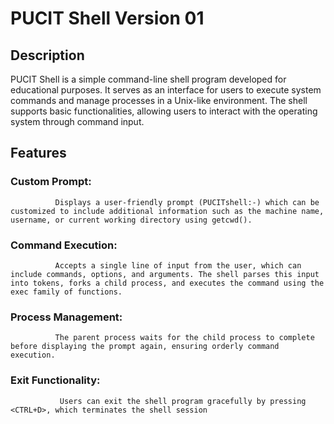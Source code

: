 # PUCIT Shell Version 01
## Description
PUCIT Shell is a simple command-line shell program developed for educational purposes. It serves as an interface for users to execute system commands and manage processes in a Unix-like environment. The shell supports basic functionalities, allowing users to interact with the operating system through command input.

## Features
### Custom Prompt:
              Displays a user-friendly prompt (PUCITshell:-) which can be customized to include additional information such as the machine name, username, or current working directory using getcwd().

### Command Execution:
              Accepts a single line of input from the user, which can include commands, options, and arguments. The shell parses this input into tokens, forks a child process, and executes the command using the exec family of functions.

### Process Management: 
              The parent process waits for the child process to complete before displaying the prompt again, ensuring orderly command execution.

### Exit Functionality: 
               Users can exit the shell program gracefully by pressing <CTRL+D>, which terminates the shell session